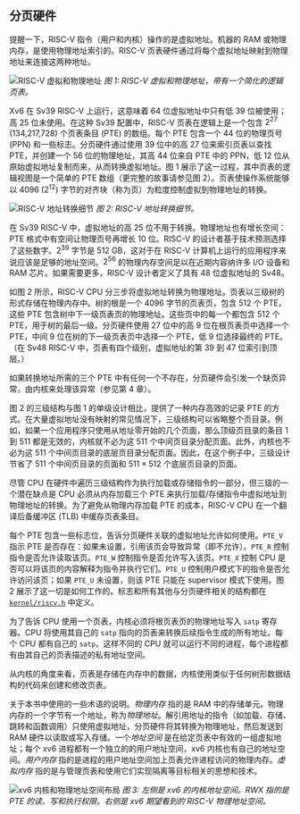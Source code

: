 ## 分页硬件

提醒一下，RISC-V 指令（用户和内核）操作的是虚拟地址。机器的 RAM 或物理内存，是使用物理地址索引的。RISC-V 页表硬件通过将每个虚拟地址映射到物理地址来连接这两种地址。

![RISC-V 虚拟和物理地址](../../assets/images/riscv_address.png)
*图 1: RISC-V 虚拟和物理地址，带有一个简化的逻辑页表。*

Xv6 在 Sv39 RISC-V 上运行，这意味着 64 位虚拟地址中只有低 39 位被使用；高 25 位未使用。在这种 Sv39 配置中，RISC-V 页表在逻辑上是一个包含 $2^{27}$ (134,217,728) 个页表条目 (PTE) 的数组。每个 PTE 包含一个 44 位的物理页号 (PPN) 和一些标志。分页硬件通过使用 39 位中的高 27 位来索引页表以查找 PTE，并创建一个 56 位的物理地址，其高 44 位来自 PTE 中的 PPN，低 12 位从原始虚拟地址复制而来，从而转换虚拟地址。图 1 展示了这一过程，其中页表的逻辑视图是一个简单的 PTE 数组（更完整的故事请参见图 2）。页表使操作系统能够以 4096 ($2^{12}$) 字节的对齐块（称为页）为粒度控制虚拟到物理地址的转换。

![RISC-V 地址转换细节](../../assets/images/riscv_pagetable.png)
*图 2: RISC-V 地址转换细节。*

在 Sv39 RISC-V 中，虚拟地址的高 25 位不用于转换。物理地址也有增长空间：PTE 格式中有空间让物理页号再增长 10 位。RISC-V 的设计者基于技术预测选择了这些数字。$2^{39}$ 字节是 512 GB，这对于在 RISC-V 计算机上运行的应用程序来说应该是足够的地址空间。$2^{56}$ 的物理内存空间足以在近期内容纳许多 I/O 设备和 RAM 芯片。如果需要更多，RISC-V 设计者定义了具有 48 位虚拟地址的 Sv48。

如图 2 所示，RISC-V CPU 分三步将虚拟地址转换为物理地址。页表以三级树的形式存储在物理内存中。树的根是一个 4096 字节的页表页，包含 512 个 PTE，这些 PTE 包含树中下一级页表页的物理地址。这些页中的每一个都包含 512 个 PTE，用于树的最后一级。分页硬件使用 27 位中的高 9 位在根页表页中选择一个 PTE，中间 9 位在树的下一级页表页中选择一个 PTE，低 9 位选择最终的 PTE。（在 Sv48 RISC-V 中，页表有四个级别，虚拟地址的第 39 到 47 位索引到顶层。）

如果转换地址所需的三个 PTE 中有任何一个不存在，分页硬件会引发一个缺页异常，由内核来处理该异常（参见第 4 章）。

图 2 的三级结构与图 1 的单级设计相比，提供了一种内存高效的记录 PTE 的方式。在大量虚拟地址没有映射的常见情况下，三级结构可以省略整个页目录。例如，如果一个应用程序只使用从地址零开始的几个页面，那么顶级页目录的条目 1 到 511 都是无效的，内核就不必为这 511 个中间页目录分配页面。此外，内核也不必为这 511 个中间页目录的底层页目录分配页面。因此，在这个例子中，三级设计节省了 511 个中间页目录的页面和 $511\times512$ 个底层页目录的页面。

尽管 CPU 在硬件中遍历三级结构作为执行加载或存储指令的一部分，但三级的一个潜在缺点是 CPU 必须从内存加载三个 PTE 来执行加载/存储指令中虚拟地址到物理地址的转换。为了避免从物理内存加载 PTE 的成本，RISC-V CPU 在一个翻译后备缓冲区 (TLB) 中缓存页表条目。

每个 PTE 包含一些标志位，告诉分页硬件关联的虚拟地址允许如何使用。`PTE_V` 指示 PTE 是否存在：如果未设置，引用该页会导致异常（即不允许）。`PTE_R` 控制指令是否允许读取该页。`PTE_W` 控制指令是否允许写入该页。`PTE_X` 控制 CPU 是否可以将该页的内容解释为指令并执行它们。`PTE_U` 控制用户模式下的指令是否允许访问该页；如果 `PTE_U` 未设置，则该 PTE 只能在 supervisor 模式下使用。图 2 展示了这一切是如何工作的。标志和所有其他与分页硬件相关的结构都在 [`kernel/riscv.h`](../../xv6-riscv/kernel/riscv.h) 中定义。

为了告诉 CPU 使用一个页表，内核必须将根页表页的物理地址写入 `satp` 寄存器。CPU 将使用其自己的 `satp` 指向的页表来转换后续指令生成的所有地址。每个 CPU 都有自己的 `satp`，这样不同的 CPU 就可以运行不同的进程，每个进程都有由其自己的页表描述的私有地址空间。

从内核的角度来看，页表是存储在内存中的数据，内核使用类似于任何树形数据结构的代码来创建和修改页表。

关于本书中使用的一些术语的说明。*物理内存* 指的是 RAM 中的存储单元。物理内存的一个字节有一个地址，称为*物理地址*。解引用地址的指令（如加载、存储、跳转和函数调用）只使用虚拟地址，分页硬件将其转换为物理地址，然后发送到 RAM 硬件以读取或写入存储。一个*地址空间* 是在给定页表中有效的一组虚拟地址；每个 xv6 进程都有一个独立的的用户地址空间，xv6 内核也有自己的地址空间。*用户内存* 指的是进程的用户地址空间加上页表允许进程访问的物理内存。*虚拟内存* 指的是与管理页表和使用它们实现隔离等目标相关的思想和技术。

![xv6 内核和物理地址空间布局](../../assets/images/xv6_layout.png)
*图 3: 左侧是 xv6 的内核地址空间。RWX 指的是 PTE 的读、写和执行权限。右侧是 xv6 期望看到的 RISC-V 物理地址空间。*